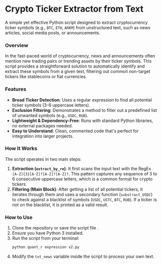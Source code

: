 # Crypto Ticker Extractor from Text

A simple yet effective Python script designed to extract cryptocurrency ticker symbols (e.g., `BTC`, `ETH`, `ARKM`) from unstructured text, such as news articles, social media posts, or announcements.

### Overview

In the fast-paced world of cryptocurrency, news and announcements often mention new trading pairs or trending assets by their ticker symbols. This script provides a straightforward solution to automatically identify and extract these symbols from a given text, filtering out common non-target tickers like stablecoins or fiat currencies.

### Features

- **Broad Ticker Detection**: Uses a regular expression to find all potential ticker symbols (3-6 uppercase letters).
- **Exclusion Filtering**: Demonstrates a method to filter out a predefined list of unwanted symbols (e.g., `USDC`, `RUB`).
- **Lightweight & Dependency-Free**: Runs with standard Python libraries, no external packages needed.
- **Easy to Understand**: Clean, commented code that's perfect for integration into larger projects.

### How It Works

The script operates in two main steps:

1.  **Extraction (`extract_by_re`)**: It first scans the input text with the RegEx `[A-Z]{3}[A-Z]?[A-Z]?[A-Z]?`. This pattern captures any sequence of 3 to 6 consecutive uppercase letters, which is a common format for crypto tickers.
2.  **Filtering (Main Block)**: After getting a list of all potential tickers, it iterates through them and uses a secondary function (`substract_USDC`) to check against a blacklist of symbols (`USDC`, `USTC`, `BTC`, `RUB`). If a ticker is not on the blacklist, it is printed as a valid result.

### How to Use

1.  Clone the repository or save the script file .
2.  Ensure you have Python 3 installed.
3.  Run the script from your terminal:
    ```bash
    python quant_r expression v2.py
    ```
4.  Modify the `txt_news` variable inside the script to process your own text.

